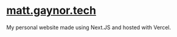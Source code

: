 # [matt.gaynor.tech](https://matt.gaynor.tech)


My personal website made using Next.JS and hosted with Vercel.
